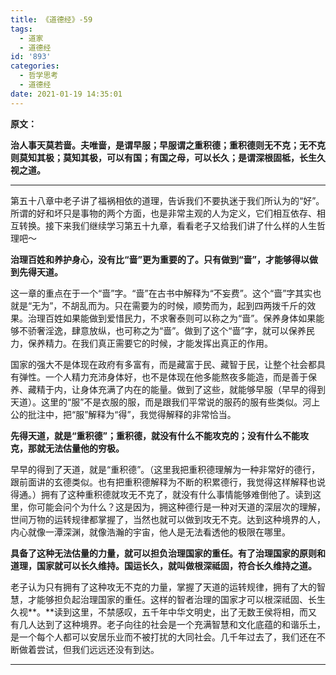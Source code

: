 ```yaml
---
title: 《道德经》-59
tags:
  - 道家
  - 道德经
id: '893'
categories:
  - 哲学思考
  - 道德经
date: 2021-01-19 14:35:01
---
```


**原文：**

**治人事天莫若啬。夫唯啬，是谓早服；早服谓之重积德；重积德则无不克；无不克则莫知其极；莫知其极，可以有国；有国之母，可以长久；是谓深根固柢，长生久视之道。**
<!-- more -->
* * *

第五十八章中老子讲了福祸相依的道理，告诉我们不要执迷于我们所认为的“好”。所谓的好和坏只是事物的两个方面，也是非常主观的人为定义，它们相互依存、相互转换。接下来我们继续学习第五十九章，看看老子又给我们讲了什么样的人生哲理吧～

**治理百姓和养护身心，没有比“啬”更为重要的了。只有做到“啬”，才能够得以做到先得天道。**

这一章的重点在于一个“啬”字。“啬”在古书中解释为“不妄费”。这个“啬”字其实也就是“无为”，不胡乱而为。只在需要为的时候，顺势而为，起到四两拨千斤的效果。治理百姓如果能做到爱惜民力，不求奢泰则可以称之为“啬”。保养身体如果能够不骄奢淫逸，肆意放纵，也可称之为“啬”。做到了这个“啬”字，就可以保养民力，保养精力。在我们真正需要它的时候，才能发挥出真正的作用。

国家的强大不是体现在政府有多富有，而是藏富于民、藏智于民，让整个社会都具有弹性。一个人精力充沛身体好，也不是体现在他多能熬夜多能造，而是善于保养、藏精于内，让身体充满了内在的能量。做到了这些，就能够早服（早早的得到天道）。这里的“服”不是衣服的服，而是跟我们平常说的服药的服有些类似。河上公的批注中，把“服”解释为“得”，我觉得解释的非常恰当。

**先得天道，就是“重积德”；重积德，就没有什么不能攻克的；没有什么不能攻克，那就无法估量他的穷极。**

早早的得到了天道，就是“重积德”。（这里我把重积德理解为一种非常好的德行，跟前面讲的玄德类似。也有把重积德解释为不断的积累德行，我觉得这样解释也说得通。）拥有了这种重积德就攻无不克了，就没有什么事情能够难倒他了。读到这里，你可能会问个为什么？这是因为，拥这种德行是一种对天道的深层次的理解，世间万物的运转规律都掌握了，当然也就可以做到攻无不克。达到这种境界的人，内心就像一潭深渊，就像浩瀚的宇宙，他人是无法看透他的极限在哪里。

**具备了这种无法估量的力量，就可以担负治理国家的重任。有了治理国家的原则和道理，国家就可以长久维持。国运长久，就叫做根深祗固，符合长久维持之道。**

老子认为只有拥有了这种攻无不克的力量，掌握了天道的运转规律，拥有了大的智慧，才能够担负起治理国家的重任。这样的智者治理的国家才可以根深祗固、长生久视**。**读到这里，不禁感叹，五千年中华文明史，出了无数王侯将相，而又有几人达到了这种境界。老子向往的社会是一个充满智慧和文化底蕴的和谐乐土，是一个每个人都可以安居乐业而不被打扰的大同社会。几千年过去了，我们还在不断做着尝试，但我们远远还没有到达。

* * *


